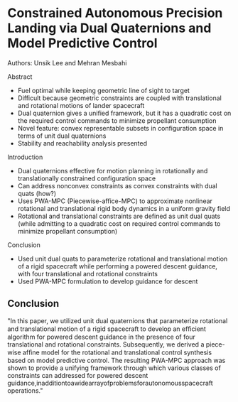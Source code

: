 # Constrained Autonomous Precision Landing via Dual Quaternions and Model Predictive Control
Authors: Unsik Lee and Mehran Mesbahi

Abstract
- Fuel optimal while keeping geometric line of sight to target
- Difficult because geometric constraints are coupled with translational and rotational motions of lander spacecraft
- Dual quaternion gives a unified framework, but it has a quadratic cost on the required control commands to minimize propellant consumption
- Novel feature: convex representable subsets in configuration space in terms of unit dual quaternions
- Stability and reachability analysis presented

Introduction 
- Dual quaternions effective for motion planning in rotationally and translationally constrained configuration space
- Can address nonconvex constraints as convex constraints with dual quats (how?) 
- Uses PWA-MPC (Piecewise-affice-MPC) to approximate nonlinear rotational and translational rigid body dynamics in a uniform gravity field
- Rotational and translational constraints are defined as unit dual quats (while admitting to a quadratic cost on required control commands to minimize propellant consumption)

Conclusion
- Used unit dual quats to parameterize rotational and translational motion of a rigid spacecraft while performing a powered descent guidance, with four translational and rotational constraints
- Used PWA-MPC formulation to develop guidance for descent

## Conclusion
"In this paper, we utilized unit dual quaternions that parameterize rotational and translational motion of a rigid spacecraft to develop an efﬁcient algorithm for powered descent guidance in the presence of four translational and rotational constraints. Subsequently, we derived a piece-wise afﬁne model for the rotational and translational control synthesis based on model predictive control. The resulting PWA-MPC approach was shown to provide a unifying framework through which various classes of constraints can addressed for powered descent guidance,inadditiontoawidearrayofproblemsforautonomousspacecraft operations."
